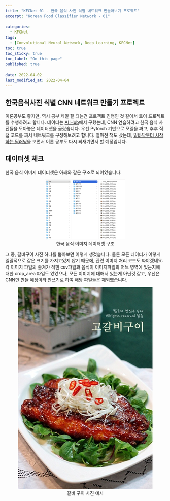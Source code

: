 ```yaml
---
title: "KFCNet 01 - 한국 음식 사진 식별 네트워크 만들어보기 프로젝트"
excerpt: "Korean Food Classifier Network - 01"

categories:
  - KFCNet
tags: 
  - [Convolutional Neural Network, Deep Learning, KFCNet]
toc: true
toc_sticky: true
toc_label: "On this page"
published: true

date: 2022-04-02
last_modified_at: 2022-04-04
---
```


## 한국음식사진 식별 CNN 네트워크 만들기 프로젝트
이론공부도 좋지만, 역시 공부 제일 잘 되는건 프로젝트 진행인 것 같아서 토이 프로젝트를 수행하려고 합니다. 
데이터는 [AI Hub](https://aihub.or.kr)에서 구했는데, CNN 연습하려고 한국 음식 사진들을 모아놓은 데이터셋을 골랐습니다.
우선 Pytorch 기반으로 모델을 짜고, 추후 직접 코드를 짜서 네트워크를 구성해보려고 합니다. 얼마전 책도 샀는데, [밑바닥부터 시작하는 딥러닝](https://github.com/WegraLee/deep-learning-from-scratch)을 보면서 이론 공부도 다시 되새기면서 할 예정입니다.

## 데이터셋 체크
한국 음식 이미지 데이터셋은 아래와 같은 구조로 되어있습니다.

<center>
<figure style="width: 50%"> <img src="/Images/kfcnet/01/kfcdataset.png" alt="Korean Food Images"/>
<figcaption>한국 음식 이미지 데이터셋 구조</figcaption>
</figure>
</center>

그 중, 갈비구이 사진 하나를 뽑아보면 이렇게 생겼습니다. 물론 모든 데이터가 이렇게 일괄적으로 같은 크기를 가지고있지 않기 때문에, 관련 이미지 처리 코드도 짜야겠네요.
각 이미지 파일의 출처가 적힌 csv파일과 음식이 이미지파일의 어느 영역에 있는지에 대한 crop_area 파일도 있었으나, 모든 이미지에 대해서 있는게 아닌것 같고, 우선은 CNN만 만들 예정이라 안쓰기로 하여 해당 파일들은 제외했습니다.

<center>
<figure> <img src="/Images/kfcnet/01/data-ex1.jpg" alt="갈비구이"/>
<figcaption>갈비 구이 사진 예시</figcaption>
</figure>
</center>